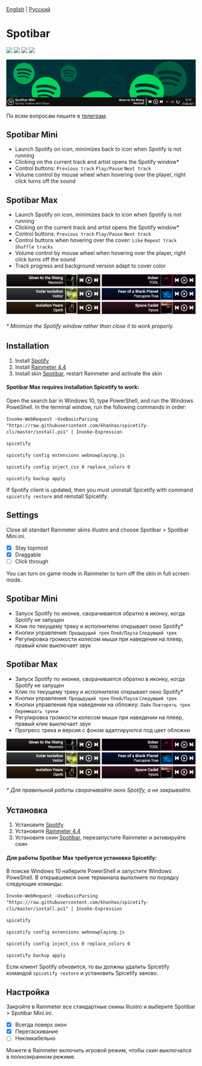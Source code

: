 [English](#english) | [Русский](#russian)

# Spotibar
<a href="https://github.com/avenom/spotibar/releases/tag/v0.3"><img src="https://img.shields.io/github/v/release/avenom/spotibar?color=1&label=Release"></a> <a href="https://rainmeter.net"><img src="https://img.shields.io/badge/Rainmeter-4.4-brightgreen"></a> <img src="https://img.shields.io/badge/Windows-7%2B-brightgreen"> <img src="https://img.shields.io/github/downloads/avenom/spotibar/total?color=1&label=Downloads">

<img src="https://raw.githubusercontent.com/avenom/Spotibar/main/Spotibar/%40Resources/Images/Spotibar.gif">

По всем вопросам пишите в [телеграм](https://t.me/avenom).

## Spotibar Mini <a name="english"></a>

* Launch Spotify on icon, minimizes back to icon when Spotify is not running
* Clicking on the current track and artist opens the Spotify window*
* Control buttons: `Previous track` `Play/Pause` `Next track`
* Volume control by mouse wheel when hovering over the player, right click turns off the sound

## Spotibar Max

* Launch Spotify on icon, minimizes back to icon when Spotify is not running
* Clicking on the current track and artist opens the Spotify window*
* Control buttons: `Previous track` `Play/Pause` `Next track`
* Control buttons when hovering over the cover: `Like` `Repeat track` `Shuffle tracks`
* Volume control by mouse wheel when hovering over the player, right click turns off the sound
* Track progress and background version adapt to cover color

<img src="https://raw.githubusercontent.com/avenom/Spotibar/main/Spotibar/%40Resources/Images/SpotibarBG.png">

###### * Minimize the Spotify window rather than close it to work properly.

## Installation

1. Install [Spotify](https://www.spotify.com/download/windows)
2. Install [Rainmeter 4.4](https://rainmeter.net)
3. Install skin [Spotibar](https://github.com/avenom/spotibar/releases/tag/v0.3), restart Rainmeter and activate the skin

#### Spotibar Max requires installation Spicetify to work:

Open the search bar in Windows 10, type PowerShell, and run the Windows PoweShell. In the terminal window, run the following commands in order:

``` Invoke-WebRequest -UseBasicParsing "https://raw.githubusercontent.com/khanhas/spicetify-cli/master/install.ps1" | Invoke-Expression ```

``` spicetify ```

``` spicetify config extensions webnowplaying.js ```

``` spicetify config inject_css 0 replace_colors 0 ```

``` spicetify backup apply ```

If Spotify client is updated, then you must uninstall Spicetify with command `spicetify restore` and reinstall Spicetify.

## Settings

Close all standart Rainmeter skins illustro and choose Spotibar > Spotibar Mini.ini.

* [x] Stay topmost
* [x] Draggable
* [ ] Click through

You can turn on game mode in Rainmeter to turn off the skin in full screen mode.

## Spotibar Mini <a name="russian"></a>

* Запуск Spotify по иконке, сворачивается обратно в иконку, когда Spotify не запущен
* Клик по текущему треку и исполнителю открывает окно Spotify*
* Кнопки управления:  `Предыдущий трек` `Плей/Пауза` `Следующий трек`
* Регулировка громкости колесом мыши при наведении на плеер, правый клик выключает звук

## Spotibar Max

* Запуск Spotify по иконке, сворачивается обратно в иконку, когда Spotify не запущен
* Клик по текущему треку и исполнителю открывает окно Spotify*
* Кнопки управления:  `Предыдущий трек` `Плей/Пауза` `Следующий трек`
* Кнопки управления при наведении на обложку:  `Лайк` `Повторять трек` `Перемешать треки`
* Регулировка громкости колесом мыши при наведении на плеер, правый клик выключает звук
* Прогресс трека и версия с фоном адаптируются под цвет обложки

<img src="https://raw.githubusercontent.com/avenom/Spotibar/main/Spotibar/%40Resources/Images/SpotibarBG.png">

###### * Для правильной работы сворачивайте окно Spotify, а не закрывайте.

## Установка

1. Установите [Spotify](https://spotify.com/ru-ru/download/windows)
2. Установите [Rainmeter 4.4](https://rainmeter.net)
3. Установите скин [Spotibar](https://github.com/avenom/spotibar/releases/tag/v0.3), перезапустите Rainmeter и активируйте скин

#### Для работы Spotibar Max требуется установка Spicetify:

В поиске Windows 10 наберите PowerShell и запустите Windows PoweShell. В открывшемся окне терминала выполните по порядку следующие команды:

``` Invoke-WebRequest -UseBasicParsing "https://raw.githubusercontent.com/khanhas/spicetify-cli/master/install.ps1" | Invoke-Expression ```

``` spicetify ```

``` spicetify config extensions webnowplaying.js ```

``` spicetify config inject_css 0 replace_colors 0 ```

``` spicetify backup apply ```

Если клиент Spotify обновится, то вы должны удалить Spicetify командой `spicetify restore` и установить Spicetify заново.

## Настройка

Закройте в Rainmeter все стандартные скины illustro и выберите Spotibar > Spotibar Mini.ini.
* [x] Всегда поверх окон
* [x] Перетаскивание
* [ ] Некликабельно

Можете в Rainmeter включить игровой режим, чтобы скин выключался в полноэкранном режиме.
